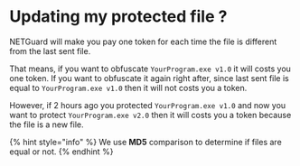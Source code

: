 # Updating my protected file ?

NETGuard will make you pay one token for each time the file is different from the last sent file.

That means, if you want to obfuscate `YourProgram.exe v1.0` it will costs you one token. If you want to obfuscate it again right after, since last sent file is equal to `YourProgram.exe v1.0` then it will not costs you a token.

However, if 2 hours ago you protected `YourProgram.exe v1.0` and now you want to protect `YourProgram.exe v2.0` then it will costs you a token because the file is a new file.

{% hint style="info" %}
We use **MD5** comparison to determine if files are equal or not.
{% endhint %}



